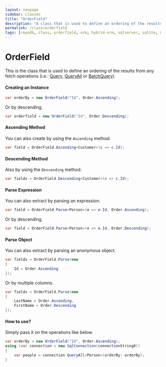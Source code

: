 ```yaml
---
layout: navpage
sidebar: classes
title: "OrderField"
description: "A class that is used to define an ordering of the results when querying a data from the database."
permalink: /class/orderfield
tags: [repodb, class, orderfield, orm, hybrid-orm, sqlserver, sqlite, mysql, postgresql]
---
```


# OrderField

This is the class that is used to define an ordering of the results from any fetch operations (i.e.: [Query](/operation/query), [QueryAll](/operation/queryall) or [BatchQuery](/operation/batchquery)).

#### Creating an Instance

```csharp
var orderBy = new OrderField("Id", Order.Ascending);
```

Or by descending.

```csharp
var orderfield = new OrderField("Id", Order.Descending);
```

#### Ascending Method

You can also create by using the `Ascending` method.

```csharp
var field = OrderField.Ascending<Customer>(c => c.Id);
```

#### Descending Method

Also by using the `Descending` method.

```csharp
var fields = OrderField.Descending<Customer>(c => c.Id);
```

#### Parse Expression

You can also extract by parsing an expression.

```csharp
var field = OrderField.Parse<Person>(e => e.Id, Order.Ascending);
```

Or by descending.

```csharp
var field = OrderField.Parse<Person>(e => e.Id, Order.Descending);
```

#### Parse Object

You can also extract by parsing an anonymous object.

```csharp
var fields = OrderField.Parse(new
{
    Id = Order.Ascending
});
```

Or by multiple columns.

```csharp
var fields = OrderField.Parse(new
{
    LastName = Order.Ascending,
    FirstName = Order.Descending
});
```

#### How to use?

Simply pass it on the operations like below.

```csharp
var orderBy = new OrderField("Id", Order.Ascending);
using (var connection = new SqlConnection(connectionString0))
{
    var people = connection.QueryAll<Person>(orderBy: orderBy);
}
```


